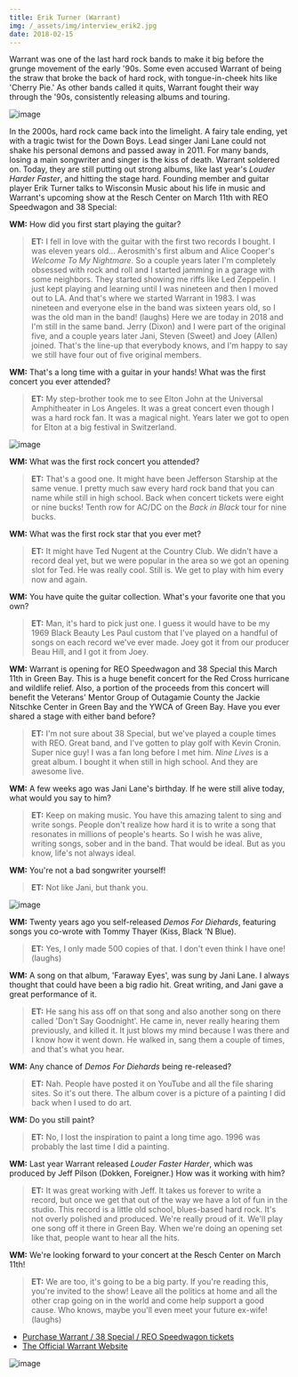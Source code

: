 ```yaml
---
title: Erik Turner (Warrant)
img: /_assets/img/interview_erik2.jpg
date: 2018-02-15
---
```


Warrant was one of the last hard rock bands to make it big before the grunge movement of the early '90s. Some even accused Warrant of being the straw that broke the back of hard rock, with tongue-in-cheek hits like 'Cherry Pie.' As other bands called it quits, Warrant fought their way through the '90s, consistently releasing albums and touring.

![image](/_assets/img/interview_erik2.jpg)

In the 2000s, hard rock came back into the limelight. A fairy tale ending, yet with a tragic twist for the Down Boys. Lead singer Jani Lane could not shake his personal demons and passed away in 2011. For many bands, losing a main songwriter and singer is the kiss of death. Warrant soldered on. Today, they are still putting out strong albums, like last year's _Louder Harder Faster_, and hitting the stage hard. Founding member and guitar player Erik Turner talks to Wisconsin Music about his life in music and Warrant's upcoming show at the Resch Center on March 11th with REO Speedwagon and 38 Special: 

**WM:**
How did you first start playing the guitar?

> **ET:** I fell in love with the guitar with the first two records I bought. I was eleven years old... Aerosmith's first album and Alice Cooper's _Welcome To My Nightmare_. So a couple years later I'm completely obsessed with rock and roll and I started jamming in a garage with some neighbors. They started showing me riffs like Led Zeppelin. I just kept playing and learning until I was nineteen and then I moved out to LA. And that's where we started Warrant in 1983. I was nineteen and everyone else in the band was sixteen years old, so I was the old man in the band! (laughs) Here we are today in 2018 and I'm still in the same band. Jerry (Dixon) and I were part of the original five, and a couple years later Jani, Steven (Sweet) and Joey (Allen) joined. That's the line-up that everybody knows, and I'm happy to say we still have four out of five original members. 

**WM:**
That's a long time with a guitar in your hands! What was the first concert you ever attended?

> **ET:** My step-brother took me to see Elton John at the Universal Amphitheater in Los Angeles. It was a great concert even though I was a hard rock fan. It was a magical night. Years later we got to open for Elton at a big festival in Switzerland. 

![image](/_assets/img/interview_erik1.jpg)

**WM:**
What was the first rock concert you attended?

> **ET:** That's a good one. It might have been Jefferson Starship at the same venue. I pretty much saw every hard rock band that you can name while still in high school. Back when concert tickets were eight or nine bucks! Tenth row for AC/DC on the _Back in Black_ tour for nine bucks.

**WM:**
What was the first rock star that you ever met? 

> **ET:** It might have Ted Nugent at the Country Club. We didn't have a record deal yet, but we were popular in the area so we got an opening slot for Ted. He was really cool. Still is. We get to play with him every now and again.

**WM:**
You have quite the guitar collection. What's your favorite one that you own? 

> **ET:** Man, it's hard to pick just one. I guess it would have to be my 1969 Black Beauty Les Paul custom that I've played on a handful of songs on each record we've ever made. Joey got it from our producer Beau Hill, and I got it from Joey.

**WM:**
Warrant is opening for REO Speedwagon and 38 Special this March 11th in Green Bay. This is a huge benefit concert for the Red Cross hurricane and wildlife relief. Also, a portion of the proceeds from this concert will benefit the Veterans' Mentor Group of Outagamie County the Jackie Nitschke Center in Green Bay and the YWCA of Green Bay. Have you ever shared a stage with either band before?

> **ET:** I'm not sure about 38 Special, but we've played a couple times with REO. Great band, and I've gotten to play golf with Kevin Cronin. Super nice guy! I was a fan long before I met him. _Nine Lives_ is a great album. I bought it when still in high school. And they are awesome live. 

**WM:**
A few weeks ago was Jani Lane's birthday. If he were still alive today, what would you say to him?

> **ET:** Keep on making music. You have this amazing talent to sing and write songs. People don't realize how hard it is to write a song that resonates in millions of people's hearts. So I wish he was alive, writing songs, sober and in the band. That would be ideal. But as you know, life's not always ideal. 

**WM:**
You're not a bad songwriter yourself! 

> **ET:** Not like Jani, but thank you.

![image](/_assets/img/interview_erik3.jpg)

**WM:**
Twenty years ago you self-released _Demos For Diehards_, featuring songs you co-wrote with Tommy Thayer (Kiss, Black 'N Blue). 

> **ET:** Yes, I only made 500 copies of that. I don't even think I have one! (laughs)

**WM:**
A song on that album, 'Faraway Eyes', was sung by Jani Lane. I always thought that could have been a big radio hit. Great writing, and Jani gave a great performance of it. 

> **ET:** He sang his ass off on that song and also another song on there called 'Don't Say Goodnight'. He came in, never really hearing them previously, and killed it. It just blows my mind because I was there and I know how it went down. He walked in, sang them a couple of times, and that's what you hear. 

**WM:**
Any chance of _Demos For Diehards_ being re-released?

> **ET:** Nah. People have posted it on YouTube and all the file sharing sites. So it's out there. The album cover is a picture of a painting I did back when I used to do art.

**WM:**
Do you still paint?

> **ET:** No, I lost the inspiration to paint a long time ago. 1996 was probably the last time I did a painting.

**WM:**
Last year Warrant released _Louder Faster Harder_, which was produced by Jeff Pilson (Dokken, Foreigner.) How was it working with him? 

> **ET:** It was great working with Jeff. It takes us forever to write a record, but once we get that out of the way we have a lot of fun in the studio. This record is a little old school, blues-based hard rock. It's not overly polished and produced. We're really proud of it. We'll play one song off it there in Green Bay. When we're doing an opening set like that, people want to hear all the hits.

**WM:**
We're looking forward to your concert at the Resch Center on March 11th!

> **ET:** We are too, it's going to be a big party. If you're reading this, you're invited to the show! Leave all the politics at home and all the other crap going on in the world and come help support a good cause. Who knows, maybe you'll even meet your future ex-wife! (laughs)

* [Purchase Warrant / 38 Special / REO Speedwagon tickets](http://www.reschcenter.com/events/detail/reo-speedwagon-1)
* [The Official Warrant Website](https://warrantrocks.com)

![image](/_assets/img/interview_erik4.jpg)